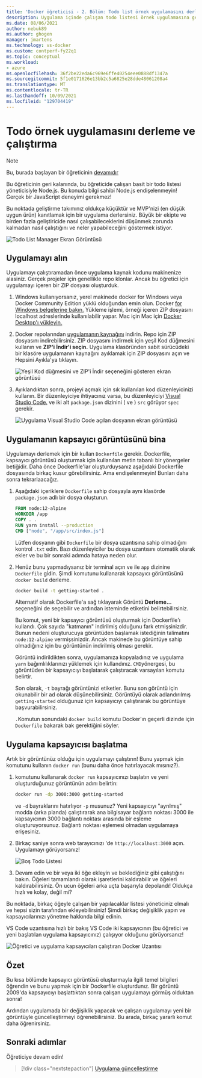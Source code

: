 ```yaml
---
title: 'Docker öğreticisi - 2. Bölüm: Todo list örnek uygulamasını derleme ve çalıştırma'
description: Uygulama içinde çalışan todo listesi örnek uygulamasına genel Node.js.
ms.date: 08/06/2021
author: nebuk89
ms.author: ghogen
manager: jmartens
ms.technology: vs-docker
ms.custom: contperf-fy22q1
ms.topic: conceptual
ms.workload:
- azure
ms.openlocfilehash: 36f2be22eda6c969e6ffe40254eee0888df1347a
ms.sourcegitcommit: 5f1e0171626e13bb2c5a6825e28dde48061208a4
ms.translationtype: MT
ms.contentlocale: tr-TR
ms.lasthandoff: 10/09/2021
ms.locfileid: "129704419"
---
```

# <a name="build-and-run-the-todo-sample-app"></a>Todo örnek uygulamasını derleme ve çalıştırma

>[!NOTE]
> Bu, burada başlayan bir öğreticinin [devamıdır](docker-tutorial.md)

Bu öğreticinin geri kalanında, bu öğreticide çalışan basit bir todo listesi yöneticisiyle Node.js. Bu konuda bilgi sahibi Node.js endişelenmeyin! Gerçek bir JavaScript deneyimi gerekmez!

Bu noktada geliştirme takımınız oldukça küçüktür ve MVP'nizi (en düşük uygun ürün) kanıtlamak için bir uygulama derlersiniz. Büyük bir ekipte ve birden fazla geliştiricide nasıl çalışabileceklerini düşünmek zorunda kalmadan nasıl çalıştığını ve neler yapabileceğini göstermek istiyor.

![Todo List Manager Ekran Görüntüsü](media/todo-list-sample.png)

## <a name="get-the-app"></a>Uygulamayı alın

Uygulamayı çalıştıramadan önce uygulama kaynak kodunu makinenize alasiniz. Gerçek projeler için genellikle repo klonlar. Ancak bu öğretici için uygulamayı içeren bir ZIP dosyası oluşturduk.

1. Windows kullanıyorsanız, yerel makinede docker for Windows veya Docker Community Edition yüklü olduğundan emin olun. Docker [for Windows belgelerine bakın.](https://docs.docker.com/docker-for-windows/install/) Yükleme işlemi, örneği içeren ZIP dosyasını localhost adreslerinde kullanılabilir yapar. Mac için Mac için [Docker Desktop'ı yükleyin.](https://docs.docker.com/docker-for-mac/install/)

1. Docker repolarından [uygulamanın kaynağını](https://github.com/docker/getting-started) indirin. Repo için ZIP dosyasını indirebilirsiniz. ZIP dosyasını indirmek için yeşil Kod düğmesini kullanın ve **ZIP'i** **İndir'i seçin.** Uygulama klasöründen sabit sürücüdeki bir klasöre uygulamanın kaynağını ayıklamak için ZIP dosyasını açın ve Hepsini Ayıkla'ya tıklayın. 

   ![Yeşil Kod düğmesini ve ZIP'i İndir seçeneğini gösteren ekran görüntüsü](media/download-zip.png)

1. Ayıklandıktan sonra, projeyi açmak için sık kullanılan kod düzenleyicinizi kullanın. Bir düzenleyiciye ihtiyacınız varsa, bu düzenleyiciyi [Visual Studio Code.](https://code.visualstudio.com/) ve iki alt `package.json` dizinini ( ve ) `src` görüyor `spec` gerekir.

    ![Uygulama Visual Studio Code açılan dosyanın ekran görüntüsü](media/ide-screenshot.png)

## <a name="building-the-apps-container-image"></a>Uygulamanın kapsayıcı görüntüsünü bina

Uygulamayı derlemek için bir kullan `Dockerfile` gerekir. Dockerfile, kapsayıcı görüntüsü oluşturmak için kullanılan metin tabanlı bir yönergeler betiğidir. Daha önce Dockerfile'lar oluşturduysanız aşağıdaki Dockerfile dosyasında birkaç kusur görebilirsiniz. Ama endişelenmeyin! Bunları daha sonra tekrarlaacağız.

1. Aşağıdaki içeriklere `Dockerfile` sahip dosyayla aynı klasörde `package.json` adlı bir dosya oluşturun.

    ```dockerfile
    FROM node:12-alpine
    WORKDIR /app
    COPY . .
    RUN yarn install --production
    CMD ["node", "/app/src/index.js"]
    ```

    Lütfen dosyanın gibi `Dockerfile` bir dosya uzantısına sahip olmadığını kontrol `.txt` edin. Bazı düzenleyiciler bu dosya uzantısını otomatik olarak ekler ve bu bir sonraki adımda hataya neden olur.

1. Henüz bunu yapmadıysanız bir terminal açın ve ile `app` dizinine `Dockerfile` gidin. Şimdi komutunu kullanarak kapsayıcı görüntüsünü `docker build` derleme.

    ```bash
    docker build -t getting-started .
    ```

    Alternatif olarak Dockerfile'a sağ tıklayarak Görüntü **Derleme...** seçeneğini de seçebilir ve ardından isteminde etiketini belirtebilirsiniz.

    Bu komut, yeni bir kapsayıcı görüntüsü oluşturmak için Dockerfile'ı kullandı. Çok sayıda "katmanın" indirilmiş olduğunu fark etmişsinizdir. Bunun nedeni oluşturucuya görüntüden başlamak istediğinin talimatını `node:12-alpine` vermişsinizdir. Ancak makinede bu görüntüye sahip olmadığınız için bu görüntünün indirilmiş olması gerekir.

    Görüntü indirildikten sonra, uygulamanıza kopyaladınız ve uygulama `yarn` bağımlılıklarınızı yüklemek için kullandınız. `CMD`yönergesi, bu görüntüden bir kapsayıcıyı başlatarak çalıştıracak varsayılan komutu belirtir.

    Son olarak, `-t` bayrağı görüntünizi etiketler. Bunu son görüntü için okunabilir bir ad olarak düşünebilirsiniz. Görüntüyü olarak adlandırılmış `getting-started` olduğunuz için kapsayıcıyı çalıştırarak bu görüntüye başvurabilirsiniz.

    `.`Komutun sonundaki `docker build` komutu Docker'ın geçerli dizinde için `Dockerfile` bakarak bak gerektiğini söyler.

## <a name="starting-an-app-container"></a>Uygulama kapsayıcısı başlatma

Artık bir görüntünüz olduğu için uygulamayı çalıştırın! Bunu yapmak için komutunu kullanın `docker run` (bunu daha önce hatırlayacak mısınız?).

1. komutunu kullanarak `docker run` kapsayıcınızı başlatın ve yeni oluşturduğunuz görüntünün adını belirtin:

    ```bash
    docker run -dp 3000:3000 getting-started
    ```

    ve `-d` bayraklarını hatırlıyor `-p` musunuz? Yeni kapsayıcıyı "ayrılmış" modda (arka planda) çalıştırarak ana bilgisayar bağlantı noktası 3000 ile kapsayıcının 3000 bağlantı noktası arasında bir eşleme oluşturuyorsunuz. Bağlantı noktası eşlemesi olmadan uygulamaya erişesiniz.

1. Birkaç saniye sonra web tarayıcınızı 'de `http://localhost:3000` açın.
    Uygulamayı görüyorsanız!

    ![Boş Todo Listesi](media/todo-list-empty.png)

1. Devam edin ve bir veya iki öğe ekleyin ve beklediğiniz gibi çalıştığını bakın. Öğeleri tamamlandı olarak işaretlerini kaldırabilir ve öğeleri kaldırabilirsiniz. Ön ucun öğeleri arka uçta başarıyla depolandı! Oldukça hızlı ve kolay, değil mi?

Bu noktada, birkaç öğeyle çalışan bir yapılacaklar listesi yöneticiniz olmalı ve hepsi sizin tarafından ekleyebilirsiniz! Şimdi birkaç değişiklik yapın ve kapsayıcılarınızı yönetme hakkında bilgi edinin.

VS Code uzantısına hızlı bir bakış VS Code iki kapsayıcının (bu öğretici ve yeni başlatılan uygulama kapsayıcınız) çalışıyor olduğunu görüyorsanız!

![Öğretici ve uygulama kapsayıcıları çalıştıran Docker Uzantısı](media/vs-two-containers.png)

## <a name="recap"></a>Özet

Bu kısa bölümde kapsayıcı görüntüsü oluşturmayla ilgili temel bilgileri öğrendin ve bunu yapmak için bir Dockerfile oluşturdunız. Bir görüntü 2009'da kapsayıcıyı başlattıktan sonra çalışan uygulamayı görmüş olduktan sonra!

Ardından uygulamada bir değişiklik yapacak ve çalışan uygulamayı yeni bir görüntüyle güncelleştirmeyi öğrenebilirsiniz. Bu arada, birkaç yararlı komut daha öğrenirsiniz.

## <a name="next-steps"></a>Sonraki adımlar

Öğreticiye devam edin!

> [!div class="nextstepaction"]
> [Uygulama güncelleştirme](update-your-app.md)
